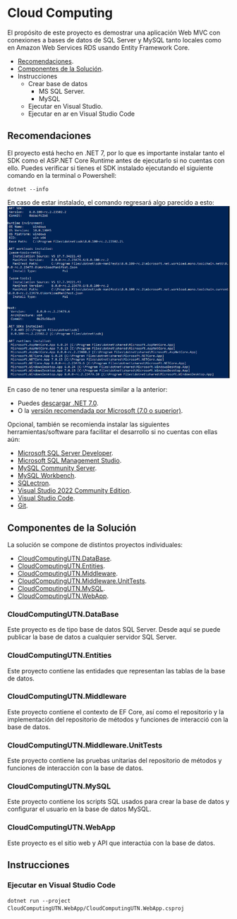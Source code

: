 # Cloud Computing

El prop&oacute;sito de este proyecto es demostrar una aplicaci&oacute;n Web MVC con conexiones a bases de datos de SQL Server y MySQL tanto locales como en Amazon Web Services RDS usando Entity Framework Core. 
-   [Recomendaciones](#recomendaciones).
-   [Componentes de la Soluci&oacute;n](#componentes-de-la-solución).
-   Instrucciones
    -   Crear base de datos
        -   MS SQL Server.
        -   MySQL
    -   Ejecutar en Visual Studio.
    -   Ejecutar en ar en Visual Studio Code


## Recomendaciones
El proyecto est&aacute; hecho en .NET 7, por lo que es importante instalar tanto el SDK como el ASP.NET Core Runtime antes de ejecutarlo si no cuentas con ello. Puedes verificar si tienes el SDK instalado ejecutando el siguiente comando en la terminal o Powershell:

```
dotnet --info
```

En caso de estar instalado, el comando regresar&aacute; algo parecido a esto:\
![Respuesta del comando dotnet --info en PowerShell](readme/dotnet_info_output.png)



En caso de no tener una respuesta similar a la anterior:
-   Puedes [descargar .NET 7.0](https://dotnet.microsoft.com/es-es/download/dotnet/7.0).
-   O la [versi&oacute;n recomendada por Microsoft (7.0 o superior)](https://dotnet.microsoft.com/es-es/download).

Opcional, tambi&eacute;n se recomienda instalar las siguientes herramientas/software para facilitar el desarrollo si no cuentas con ellas a&uacute;n:
-   [Microsoft SQL Server Developer](https://go.microsoft.com/fwlink/p/?linkid=2215158&clcid=0x80a&culture=es-mx&country=mx).
-   [Microsoft SQL Management Studio](https://learn.microsoft.com/en-us/sql/ssms/download-sql-server-management-studio-ssms?view=sql-server-ver16#download-ssms).
-   [MySQL Community Server](https://dev.mysql.com/downloads/mysql/).
-   [MySQL Workbench](https://dev.mysql.com/downloads/workbench/).
-   [SQLectron](https://sqlectron.github.io/).
-   [Visual Studio 2022 Community Edition](https://visualstudio.microsoft.com/es/vs/community/).
-   [Visual Studio Code](https://code.visualstudio.com/download).
-   [Git](https://git-scm.com/downloads).

## Componentes de la Soluci&oacute;n

La soluci&oacute;n se compone de distintos proyectos individuales:
-   [CloudComputingUTN.DataBase](#cloudcomputingutndatabase).
-   [CloudComputingUTN.Entities](#cloudcomputingutnentities).
-   [CloudComputingUTN.Middleware](#cloudcomputingutnmiddleware).
-   [CloudComputingUTN.Middleware.UnitTests](#cloudcomputingutnmiddlewareunittests).
-   [CloudComputingUTN.MySQL](#cloudcomputingutnmysql).
-   [CloudComputingUTN.WebApp](#cloudcomputingutnwebapp).

### CloudComputingUTN.DataBase
Este proyecto es de tipo base de datos SQL Server. Desde aqu&iacute; se puede publicar la base de datos a cualquier servidor SQL Server.

### CloudComputingUTN.Entities
Este proyecto contiene las entidades que representan las tablas de la base de datos.

### CloudComputingUTN.Middleware
Este proyecto contiene el contexto de EF Core, as&iacute; como el repositorio y la implementaci&oacute;n del repositorio de m&eacute;todos y funciones de interacci&oacute; con la base de datos.

### CloudComputingUTN.Middleware.UnitTests
Este proyecto contiene las pruebas unitarias del repositorio de m&eacute;todos y funciones de interacci&oacute;n con la base de datos.

### CloudComputingUTN.MySQL
Este proyecto contiene los scripts SQL usados para crear la base de datos y configurar el usuario en la base de datos MySQL.

### CloudComputingUTN.WebApp
Este proyecto es el sitio web y API que interact&uacute;a con la base de datos.

## Instrucciones
### Ejecutar en Visual Studio Code
```dotnet run --project CloudComputingUTN.WebApp/CloudComputingUTN.WebApp.csproj```